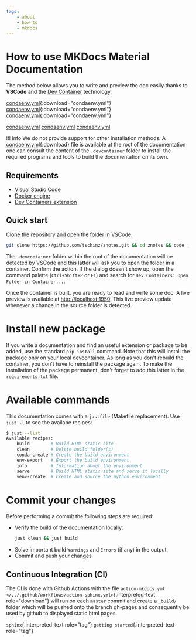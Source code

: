 ```yaml
---
tags:
    - about
    - how to
    - mkdocs
---
```

# How to use MKDocs Material Documentation
The method below allows you to write and preview the doc easily thanks to **VSCode** and the [Dev Container](https://containers.dev) technology.

[condaenv.yml](./../condaenv.yml){:download="condaenv.yml"}
[condaenv.yml](../condaenv.yml){:download="condaenv.yml"}
[condaenv.yml](../../static/condaenv.yml){:download="condaenv.yml"}

<a href="../condaenv.yml" download>condaenv.yml</a>
<a href="/condaenv.yml" download>condaenv.yml</a>
<a href="/docs/condaenv.yml" download>condaenv.yml</a>

!!! info
    We do not provide support for other installation methods. A [condaenv.yml](./../condaenv.yml){:download} file is available at the root of the documentation one can consult the content of the `.devcontainer` folder to install the required programs and tools to build the documentation on its own.

## Requirements
-   [Visual Studio Code](https://code.visualstudio.com/download)
-   [Docker engine](https://www.docker.com/products/docker-desktop/)
-   [Dev Containers extension](https://marketplace.visualstudio.com/items?itemName=ms-vscode-remote.remote-containers)

## Quick start
Clone the repository and open the folder in VSCode.

```bash
git clone https://github.com/tschinz/znotes.git && cd znotes && code .
```

The `.devcontainer` folder within the root of the documentation will be detected by VSCode and this latter will ask you to open the folder in a container. Confirm the action. If the dialog doesn't show up, open the command palette (`Ctrl+Shift+P` or `F1`) and search for `Dev Containers: Open Folder in Container...`.

Once the container is built, you are ready to read and write some doc. A live preview is available at <http://localhost:1950>. This live preview update whenever a change in the source folder is detected.

# Install new package
If you write a documentation and find an useful extension or package to be added, use the standard `pip install` command. Note that this will install the package only on your local devcontainer. As long as you don't rebuild the container, you don't have to reinstall the package again. To make the installation of the package permanent, don't forget to add this latter in the `requirements.txt` file.

# Available commands

This documentation comes with a `justfile` (Makefile replacement). Use
`just -l` to see the availabe recipes:

``` bash
$ just --list
Available recipes:
    build        # Build HTML static site
    clean        # Delete build folder(s)
    conda-create # Create the build environment
    env-export   # Export the build environment
    info         # Information about the environment
    serve        # Build HTML static site and serve it locally
    venv-create  # Create and source the python environment
```

# Commit your changes

Before performing a commit the following steps are required:

-   Verify the build of the documentation locally:
    ```bash
    just clean && just build
    ```
-   Solve important build `Warnings` and `Errors` (if any) in the
    output.
-   Commit and push your changes

## Continuous Integration (CI)

The CI is done with Github Actions with the file `action-mkdocs.yml </../.github/workflows/action-sphinx.yml>`{.interpreted-text
role="download"} will run on each `master` commit and create a `_build/`
folder which will be pushed onto the branch gh-pages and consequently be
used by github to displayed static html pages.

`sphinx`{.interpreted-text role="tag"}
`getting started`{.interpreted-text role="tag"}
